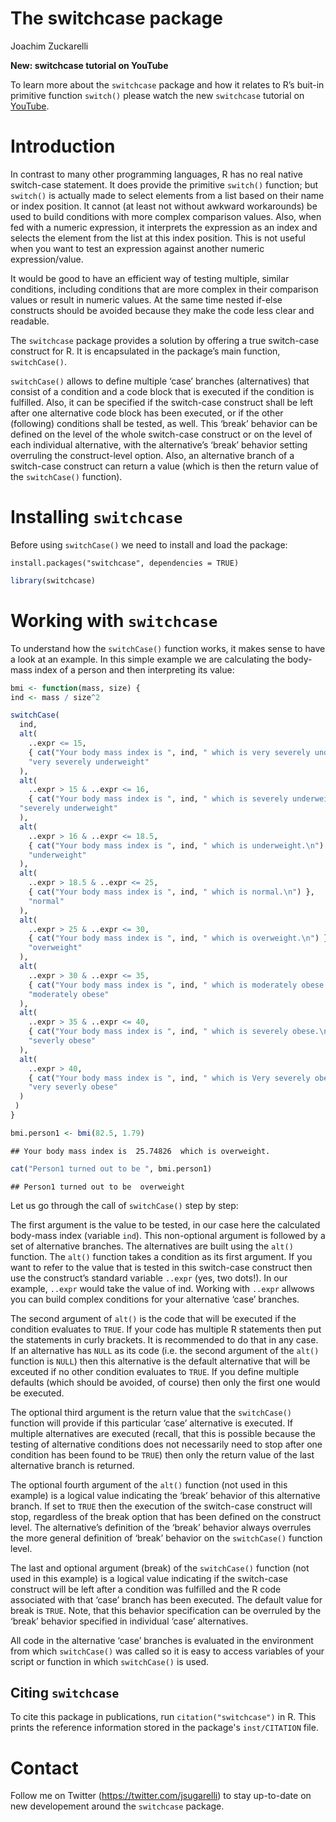 The switchcase package
================
Joachim Zuckarelli

**New: switchcase tutorial on YouTube**

To learn more about the `switchcase` package and how it relates to R’s
buit-in primitive function `switch()` please watch the new `switchcase`
tutorial on [YouTube](https://youtu.be/3ybF8u_PE7w).

# Introduction

In contrast to many other programming languages, R has no real native
switch-case statement. It does provide the primitive `switch()`
function; but `switch()` is actually made to select elements from a list
based on their name or index position. It cannot (at least not without
awkward workarounds) be used to build conditions with more complex
comparison values. Also, when fed with a numeric expression, it
interprets the expression as an index and selects the element from the
list at this index position. This is not useful when you want to test an
expression against another numeric expression/value.

It would be good to have an efficient way of testing multiple, similar
conditions, including conditions that are more complex in their
comparison values or result in numeric values. At the same time nested
if-else constructs should be avoided because they make the code less
clear and readable.

The `switchcase` package provides a solution by offering a true
switch-case construct for R. It is encapsulated in the package’s main
function, `switchCase()`.

`switchCase()` allows to define multiple ‘case’ branches (alternatives)
that consist of a condition and a code block that is executed if the
condition is fulfilled. Also, it can be specified if the switch-case
construct shall be left after one alternative code block has been
executed, or if the other (following) conditions shall be tested, as
well. This ‘break’ behavior can be defined on the level of the whole
switch-case construct or on the level of each individual alternative,
with the alternative’s ‘break’ behavior setting overruling the
construct-level option. Also, an alternative branch of a switch-case
construct can return a value (which is then the return value of the
`switchCase()` function).

# Installing `switchcase`

Before using `switchCase()` we need to install and load the package:

    install.packages("switchcase", dependencies = TRUE)

``` r
library(switchcase)
```

# Working with `switchcase`

To understand how the `switchCase()` function works, it makes sense to
have a look at an example. In this simple example we are calculating the
body-mass index of a person and then interpreting its value:

``` r
bmi <- function(mass, size) {
ind <- mass / size^2

switchCase(
  ind,
  alt(
    ..expr <= 15,
    { cat("Your body mass index is ", ind, " which is very severely underweight.\n") },
    "very severely underweight"
  ),
  alt(
    ..expr > 15 & ..expr <= 16,
    { cat("Your body mass index is ", ind, " which is severely underweight.\n") },
  "severely underweight"
  ),
  alt(
    ..expr > 16 & ..expr <= 18.5,
    { cat("Your body mass index is ", ind, " which is underweight.\n") },
    "underweight"
  ),
  alt(
    ..expr > 18.5 & ..expr <= 25,
    { cat("Your body mass index is ", ind, " which is normal.\n") },
    "normal"
  ),
  alt(
    ..expr > 25 & ..expr <= 30,
    { cat("Your body mass index is ", ind, " which is overweight.\n") },
    "overweight"
  ),
  alt(
    ..expr > 30 & ..expr <= 35,
    { cat("Your body mass index is ", ind, " which is moderately obese.\n") },
    "moderately obese"
  ),
  alt(
    ..expr > 35 & ..expr <= 40,
    { cat("Your body mass index is ", ind, " which is severely obese.\n") },
    "severly obese"
  ),
  alt(
    ..expr > 40,
    { cat("Your body mass index is ", ind, " which is Very severely obese.\n") },
    "very severly obese"
  )
 )
}

bmi.person1 <- bmi(82.5, 1.79)
```

    ## Your body mass index is  25.74826  which is overweight.

``` r
cat("Person1 turned out to be ", bmi.person1)
```

    ## Person1 turned out to be  overweight

Let us go through the call of `switchCase()` step by step:

The first argument is the value to be tested, in our case here the
calculated body-mass index (variable `ind`). This non-optional argument
is followed by a set of alternative branches. The alternatives are built
using the `alt()` function. The `alt()` function takes a condition as
its first argument. If you want to refer to the value that is tested in
this switch-case construct then use the construct’s standard variable
`..expr` (yes, two dots\!). In our example, `..expr` would take the
value of ind. Working with `..expr` allwows you can build complex
conditions for your alternative ‘case’ branches.

The second argument of `alt()` is the code that will be executed if the
condition evaluates to `TRUE`. If your code has multiple R statements
then put the statements in curly brackets. It is recommended to do that
in any case. If an alternative has `NULL` as its code (i.e. the second
argument of the `alt()` function is `NULL`) then this alternative is the
default alternative that will be exceuted if no other condition
evaluates to `TRUE`. If you define multiple defaults (which should be
avoided, of course) then only the first one would be executed.

The optional third argument is the return value that the `switchCase()`
function will provide if this particular ‘case’ alternative is executed.
If multiple alternatives are executed (recall, that this is possible
because the testing of alternative conditions does not necessarily need
to stop after one condition has been found to be `TRUE`) then only the
return value of the last alternative branch is returned.

The optional fourth argument of the `alt()` function (not used in this
example) is a logical value indicating the ‘break’ behavior of this
alternative branch. If set to `TRUE` then the execution of the
switch-case construct will stop, regardless of the break option that has
been defined on the construct level. The alternative’s definition of the
‘break’ behavior always overrules the more general definition of ‘break’
behavior on the `switchCase()` function level.

The last and optional argument (break) of the `switchCase()` function
(not used in this example) is a logical value indicating if the
switch-case construct will be left after a condition was fulfilled and
the R code associated with that ‘case’ branch has been executed. The
default value for break is `TRUE`. Note, that this behavior
specification can be overruled by the ‘break’ behavior specified in
individual ‘case’ alternatives.

All code in the alternative ‘case’ branches is evaluated in the
environment from which `switchCase()` was called so it is easy to access
variables of your script or function in which `switchCase()` is used.

## Citing `switchcase`

To cite this package in publications, run `citation("switchcase")` in R. This
prints the reference information stored in the package's `inst/CITATION` file.

# Contact

Follow me on Twitter (<https://twitter.com/jsugarelli>) to stay
up-to-date on new developement around the `switchcase` package.
